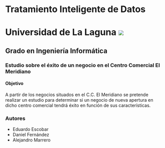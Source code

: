 
# Tratamiento Inteligente de Datos
# Universidad de La Laguna ![](http://banot.etsii.ull.es/images/logo.png)
## Grado en Ingeniería Informática
### Estudio sobre el éxito de un negocio en el Centro Comercial El Meridiano
#### Objetivo

A partir de los negocios situados en el C.C. El Meridiano se pretende
realizar un estudio para determinar si un negocio de nueva apertura en dicho
centro comercial tendrá éxito en función de sus características.

### Autores

- Eduardo Escobar
- Daniel Fernández
- Alejandro Marrero